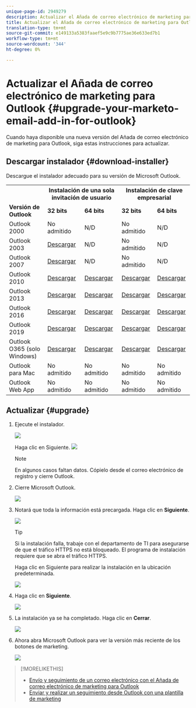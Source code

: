 ```yaml
---
unique-page-id: 2949279
description: Actualizar el Añada de correo electrónico de marketing para Outlook - Documentos de marketing - Documentación del producto
title: Actualizar el Añada de correo electrónico de marketing para Outlook
translation-type: tm+mt
source-git-commit: e149133a5383faaef5e9c9b7775ae36e633ed7b1
workflow-type: tm+mt
source-wordcount: '344'
ht-degree: 0%

---
```



# Actualizar el Añada de correo electrónico de marketing para Outlook {#upgrade-your-marketo-email-add-in-for-outlook}

Cuando haya disponible una nueva versión del Añada de correo electrónico de marketing para Outlook, siga estas instrucciones para actualizar.

## Descargar instalador {#download-installer}

Descargue el instalador adecuado para su versión de Microsoft Outlook.

<table> 
 <colgroup> 
  <col> 
  <col> 
  <col> 
  <col> 
  <col> 
 </colgroup> 
 <tbody> 
  <tr> 
   <th><br></th> 
   <th colspan="2">Instalación de una sola invitación de usuario</th> 
   <th colspan="2">Instalación de clave empresarial</th> 
  </tr> 
  <tr> 
   <td><strong>Versión de Outlook</strong></td> 
   <td><strong>32 bits</strong></td> 
   <td><strong>64 bits</strong></td> 
   <td><strong>32 bits</strong></td> 
   <td><strong>64 bits</strong></td> 
  </tr> 
  <tr> 
   <td>Outlook 2000</td> 
   <td>No admitido</td> 
   <td>N/D</td> 
   <td>No admitido</td> 
   <td>N/D</td> 
  </tr> 
  <tr> 
   <td>Outlook 2003</td> 
   <td><a href="http://munchkin.marketo.net/MarketoAddInSetup32.msi" rel="nofollow">Descargar</a></td> 
   <td>N/D</td> 
   <td>No admitido</td> 
   <td>N/D</td> 
  </tr> 
  <tr> 
   <td>Outlook 2007</td> 
   <td><a href="http://munchkin.marketo.net/MarketoAddInSetup32.msi" rel="nofollow">Descargar</a></td> 
   <td>N/D</td> 
   <td>No admitido</td> 
   <td>N/D</td> 
  </tr> 
  <tr> 
   <td>Outlook 2010</td> 
   <td><a href="http://munchkin.marketo.net/MarketoAddInSetup32.msi" rel="nofollow">Descargar</a></td> 
   <td><a href="http://munchkin.marketo.net/MarketoAddInSetup64.msi" rel="nofollow">Descargar</a></td> 
   <td><a href="http://munchkin.marketo.net/MarketoAddInSetup32.msi" rel="nofollow">Descargar</a></td> 
   <td><a href="http://munchkin.marketo.net/MarketoAddInSetup64.msi" rel="nofollow">Descargar</a></td> 
  </tr> 
  <tr> 
   <td>Outlook 2013</td> 
   <td><a href="http://munchkin.marketo.net/MarketoAddInSetup32.msi" rel="nofollow">Descargar</a></td> 
   <td><a href="http://munchkin.marketo.net/MarketoAddInSetup64.msi" rel="nofollow">Descargar</a></td> 
   <td><a href="http://munchkin.marketo.net/MarketoAddInSetup32.msi" rel="nofollow">Descargar</a></td> 
   <td><a href="http://munchkin.marketo.net/MarketoAddInSetup64.msi" rel="nofollow">Descargar</a></td> 
  </tr> 
  <tr> 
   <td>Outlook 2016</td> 
   <td><a href="http://munchkin.marketo.net/MarketoAddInSetup32.msi" rel="nofollow">Descargar</a></td> 
   <td><a href="http://munchkin.marketo.net/MarketoAddInSetup64.msi" rel="nofollow">Descargar</a></td> 
   <td><a href="http://munchkin.marketo.net/MarketoAddInSetup32.msi" rel="nofollow">Descargar</a></td> 
   <td><a href="http://munchkin.marketo.net/MarketoAddInSetup64.msi" rel="nofollow">Descargar</a></td> 
  </tr> 
  <tr> 
   <td colspan="1">Outlook 2019</td> 
   <td colspan="1"><a href="http://munchkin.marketo.net/MarketoAddInSetup32.msi" rel="nofollow">Descargar</a></td> 
   <td colspan="1"><a href="http://munchkin.marketo.net/MarketoAddInSetup64.msi" rel="nofollow">Descargar</a></td> 
   <td colspan="1"><a href="http://munchkin.marketo.net/MarketoAddInSetup32.msi" rel="nofollow">Descargar</a></td> 
   <td colspan="1"><a href="http://munchkin.marketo.net/MarketoAddInSetup64.msi" rel="nofollow">Descargar</a></td> 
  </tr> 
  <tr> 
   <td colspan="1">Outlook O365 (solo Windows)</td> 
   <td colspan="1"><a href="http://munchkin.marketo.net/MarketoAddInSetup32.msi" rel="nofollow">Descargar</a></td> 
   <td colspan="1"><a href="http://munchkin.marketo.net/MarketoAddInSetup64.msi" rel="nofollow">Descargar</a></td> 
   <td colspan="1"><a href="http://munchkin.marketo.net/MarketoAddInSetup32.msi" rel="nofollow">Descargar</a></td> 
   <td colspan="1"><a href="http://munchkin.marketo.net/MarketoAddInSetup64.msi" rel="nofollow">Descargar</a></td> 
  </tr> 
  <tr> 
   <td>Outlook para Mac</td> 
   <td>No admitido</td> 
   <td>No admitido</td> 
   <td>No admitido</td> 
   <td>No admitido</td> 
  </tr> 
  <tr> 
   <td colspan="1">Outlook Web App</td> 
   <td colspan="1">No admitido</td> 
   <td colspan="1">No admitido</td> 
   <td colspan="1">No admitido</td> 
   <td colspan="1">No admitido</td> 
  </tr> 
 </tbody> 
</table>

## Actualizar {#upgrade}

1. Ejecute el instalador.

   ![](assets/image2014-9-23-16-3a53-3a56.png)

   Haga clic en Siguiente.
   ![](assets/image2014-9-23-16-3a54-3a8.png)

   >[!NOTE]
   >
   >En algunos casos faltan datos. Cópielo desde el correo electrónico de registro y cierre Outlook.

1. Cierre Microsoft Outlook.

   ![](assets/ent-key-close-outlook-hand.png)

1. Notará que toda la información está precargada. Haga clic en **Siguiente**.

   ![](assets/image2014-9-23-16-3a54-3a40.png)

   >[!TIP]
   >
   >Si la instalación falla, trabaje con el departamento de TI para asegurarse de que el tráfico HTTPS no está bloqueado. El programa de instalación requiere que se abra el tráfico HTTPS.

   Haga clic en Siguiente para realizar la instalación en la ubicación predeterminada.

   ![](assets/image2014-9-23-16-3a54-3a55.png)

1. Haga clic en **Siguiente**.

   ![](assets/image2014-9-23-16-3a55-3a20.png)

1. La instalación ya se ha completado. Haga clic en **Cerrar**.

   ![](assets/image2014-9-23-16-3a55-3a34.png)

1. Ahora abra Microsoft Outlook para ver la versión más reciente de los botones de marketing.

   ![](assets/image2016-8-24-15-3a47-3a38.png)

>[!MORELIKETHIS]
>
>* [Envío y seguimiento de un correo electrónico con el Añada de correo electrónico de marketing para Outlook](send-and-track-an-email-with-the-email-add-in-for-outlook.md)
>* [Enviar y realizar un seguimiento desde Outlook con una plantilla de marketing](send-and-track-from-outlook-using-a-marketo-template.md)

>




